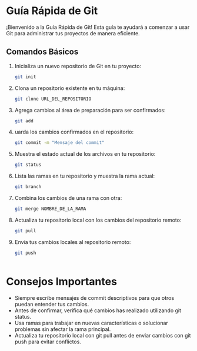 # Guía Rápida de Git

¡Bienvenido a la Guía Rápida de Git! Esta guía te ayudará a comenzar a usar Git para administrar tus proyectos de manera eficiente.

## Comandos Básicos

1. Inicializa un nuevo repositorio de Git en tu proyecto:

    ```bash
    git init
2. Clona un repositorio existente en tu máquina:

    ```bash
    git clone URL_DEL_REPOSITORIO
3. Agrega cambios al área de preparación para ser confirmados:

    ```bash
    git add
4. uarda los cambios confirmados en el repositorio:

    ```bash
    git commit -m "Mensaje del commit"
5. Muestra el estado actual de los archivos en tu repositorio:

    ```bash
    git status
6. Lista las ramas en tu repositorio y muestra la rama actual:

    ```bash
    git branch
7. Combina los cambios de una rama con otra:

    ```bash
    git merge NOMBRE_DE_LA_RAMA
8. Actualiza tu repositorio local con los cambios del repositorio remoto:

    ```bash
    git pull
9. Envía tus cambios locales al repositorio remoto:

    ```bash
    git push



# Consejos Importantes
- Siempre escribe mensajes de commit descriptivos para que otros puedan entender tus cambios.
- Antes de confirmar, verifica qué cambios has realizado utilizando git status.
- Usa ramas para trabajar en nuevas características o solucionar problemas sin afectar la rama principal.
- Actualiza tu repositorio local con git pull antes de enviar cambios con git push para evitar conflictos.

